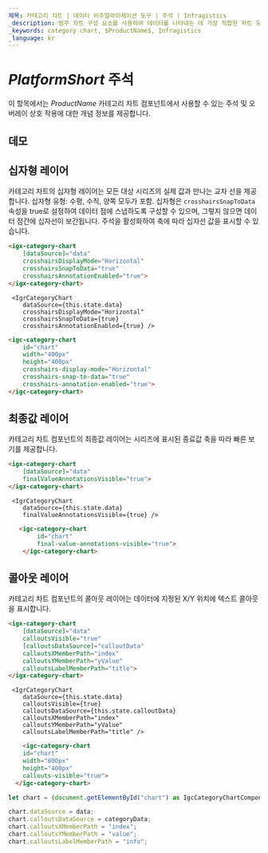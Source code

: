 ```yaml
---
제목: 카테고리 차트 | 데이터 비주얼라이제이션 도구 | 주석 | Infragistics
_description: 범주 차트 구성 요소를 사용하여 데이터를 나타내는 데 가장 적합한 차트 유형을 분석하고 자동으로 선택합니다. 시각화를위한 차트 유형에 대해 알아보십시오.
_keywords: category chart, $ProductName$, Infragistics
_language: kr
---
```

# $PlatformShort$ 주석

이 항목에서는 $ProductName$ 카테고리 차트 컴포넌트에서 사용할 수 있는 주석 및 오버레이 상호 작용에 대한 개념 정보를 제공합니다.

## 데모

<code-view style="height: 500px" 
           data-demos-base-url="{environment:dvDemosBaseUrl}" 
           iframe-src="{environment:dvDemosBaseUrl}/charts/category-chart-annotations"  
           github-src="charts/category-chart/annotations">
</code-view>

<div class="divider--half"></div>

## 십자형 레이어

카테고리 차트의 십자형 레이어는 모든 대상 시리즈의 실제 값과 만나는 교차 선을 제공합니다.  십자형 유형: 수평, 수직, 양쪽 모두가 포함.  십자형은 `crosshairsSnapToData` 속성을 true로 설정하여 데이터 점에 스냅하도록 구성할 수 있으며, 그렇지 않으면 데이터 점간에 십자선이 보간됩니다.  주석을 활성화하여 축에 따라 십자선 값을 표시할 수 있습니다.

```html
<igx-category-chart
    [dataSource]="data"
    crosshairsDisplayMode="Horizontal"
    crosshairsSnapToData="true"
    crosshairsAnnotationEnabled="true">
</igx-category-chart>
```

```tsx
 <IgrCategoryChart
    dataSource={this.state.data}
    crosshairsDisplayMode="Horizontal"
    crosshairsSnapToData={true}
    crosshairsAnnotationEnabled={true} />
```

```html
<igc-category-chart
    id="chart"
    width="400px"
    height="400px"
    crosshairs-display-mode="Horizontal"
    crosshairs-snap-to-data="true"
    crosshairs-annotation-enabled="true">
</igc-category-chart>
```
## 최종값 레이어
카테고리 차트 컴포넌트의 최종값 레이어는 시리즈에 표시된 종료값 축을 따라 빠른 보기를 제공합니다.

```html
<igx-category-chart
    [dataSource]="data"
    finalValueAnnotationsVisible="true">
</igx-category-chart>
```

```tsx
 <IgrCategoryChart
    dataSource={this.state.data}
    finalValueAnnotationsVisible={true} />
```
```html
   <igc-category-chart
        id="chart"
        final-value-annotations-visible="true">
    </igc-category-chart>
```
## 콜아웃 레이어
카테고리 차트 컴포넌트의 콜아웃 레이어는 데이터에 지정된 X/Y 위치에 텍스트 콜아웃을 표시합니다.

```html
<igx-category-chart
    [dataSource]="data"
    calloutsVisible="true"
    [calloutsDataSource]="calloutData"
    calloutsXMemberPath="index"
    calloutsYMemberPath="yValue"
    calloutsLabelMemberPath="title">
</igx-category-chart>
```

```tsx
 <IgrCategoryChart
    dataSource={this.state.data}
    calloutsVisible={true}
    calloutsDataSource={this.state.calloutData}
    calloutsXMemberPath="index"
    calloutsYMemberPath="yValue"
    calloutsLabelMemberPath="title" />
```
```html
    <igc-category-chart
    id="chart"
    width="800px"
    height="400px"
    callouts-visible="true">
  </igc-category-chart>
```

```ts
let chart = (document.getElementById("chart") as IgcCategoryChartComponent);

chart.dataSource = data;
chart.calloutsDataSource = categoryData;
chart.calloutsXMemberPath = "index";
chart.calloutsYMemberPath = "value";
chart.calloutsLabelMemberPath = "info";
```